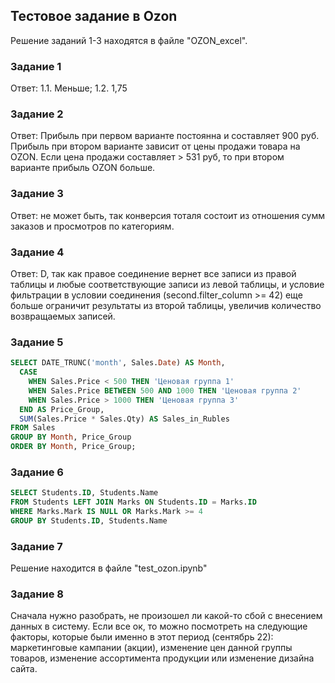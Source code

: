 ## Тестовое задание в Ozon
Решение заданий 1-3 находятся в файле "OZON_excel".

### Задание 1
Ответ: 
1.1. Меньше;
1.2. 1,75

### Задание 2
Ответ:
Прибыль при первом варианте постоянна и составляет 900 руб. Прибыль при втором варианте зависит от цены продажи товара на OZON. Если цена продажи составляет > 531 руб, то при втором варианте прибыль OZON больше.

### Задание 3
Ответ: не может быть, так конверсия тоталя состоит из отношения сумм заказов и просмотров по категориям.

### Задание 4
Ответ: D, так как правое соединение вернет все записи из правой таблицы и любые соответствующие записи из левой таблицы, и условие фильтрации в условии соединения (second.filter_column >= 42) еще больше ограничит результаты из второй таблицы, увеличив количество возвращаемых записей.

### Задание 5
```sql
SELECT DATE_TRUNC('month', Sales.Date) AS Month,
  CASE
    WHEN Sales.Price < 500 THEN 'Ценовая группа 1'
    WHEN Sales.Price BETWEEN 500 AND 1000 THEN 'Ценовая группа 2'
    WHEN Sales.Price > 1000 THEN 'Ценовая группа 3'
  END AS Price_Group,
  SUM(Sales.Price * Sales.Qty) AS Sales_in_Rubles
FROM Sales
GROUP BY Month, Price_Group
ORDER BY Month, Price_Group;
```
### Задание 6
```sql
SELECT Students.ID, Students.Name
FROM Students LEFT JOIN Marks ON Students.ID = Marks.ID
WHERE Marks.Mark IS NULL OR Marks.Mark >= 4
GROUP BY Students.ID, Students.Name
```
### Задание 7
Решение находится в файле "test_ozon.ipynb"

### Задание 8
Сначала нужно разобрать, не произошел ли какой-то сбой с внесением данных в систему. Если все ок, то можно посмотреть на следующие факторы, которые были именно в этот период (сентябрь 22): маркетинговые кампании (акции), изменение цен данной группы товаров, изменение ассортимента продукции или изменение дизайна сайта.

